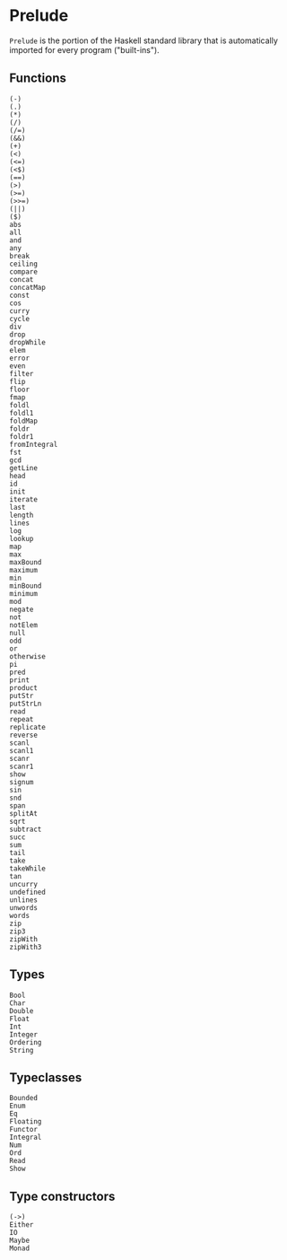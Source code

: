 # Prelude

`Prelude` is the portion of the Haskell standard library that is automatically imported for every program ("built-ins").

## Functions

```
(-)
(.)
(*)
(/)
(/=)
(&&)
(+)
(<)
(<=)
(<$)
(==)
(>)
(>=)
(>>=)
(||)
($)
abs
all
and
any
break
ceiling
compare
concat
concatMap
const
cos
curry
cycle
div
drop
dropWhile
elem
error
even
filter
flip
floor
fmap
foldl
foldl1
foldMap
foldr
foldr1
fromIntegral
fst
gcd
getLine
head
id
init
iterate
last
length
lines
log
lookup
map
max
maxBound
maximum
min
minBound
minimum
mod
negate
not
notElem
null
odd
or
otherwise
pi
pred
print
product
putStr
putStrLn
read
repeat
replicate
reverse
scanl
scanl1
scanr
scanr1
show
signum
sin
snd
span
splitAt
sqrt
subtract
succ
sum
tail
take
takeWhile
tan
uncurry
undefined
unlines
unwords
words
zip
zip3
zipWith
zipWith3
```

## Types

```
Bool
Char
Double
Float
Int
Integer
Ordering
String
```

## Typeclasses

```
Bounded
Enum
Eq
Floating
Functor
Integral
Num
Ord
Read
Show
```

## Type constructors

```
(->)
Either
IO
Maybe
Monad
```
